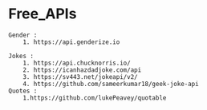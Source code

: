 ﻿# Free_APIs

    Gender : 
        1. https://api.genderize.io

    Jokes :
        1. https://api.chucknorris.io/
        2. https://icanhazdadjoke.com/api
        3. https://sv443.net/jokeapi/v2/
        4. https://github.com/sameerkumar18/geek-joke-api
    Quotes :
        1.https://github.com/lukePeavey/quotable